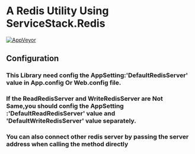 # A Redis Utility Using ServiceStack.Redis
[![AppVeyor](https://ci.appveyor.com/api/projects/status/7b79ftxith3rqq2h?svg=true)](https://ci.appveyor.com/project/kinshines/servicestack.redis.utility/branch/master)
## Configuration
### This Library need config the AppSetting:'DefaultRedisServer' value in App.config Or Web.config file.
### If the ReadRedisServer and WriteRedisServer are Not Same,you should config the AppSetting :'DefaultReadRedisServer' value and 'DefaultWriteRedisServer' value separately.
### You can also connect other redis server by passing the server address when calling the method directly
